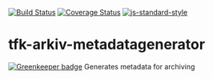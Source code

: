 [![Build Status](https://travis-ci.org/telemark/tfk-arkiv-metadatagenerator.svg?branch=master)](https://travis-ci.org/telemark/tfk-arkiv-metadatagenerator)
[![Coverage Status](https://coveralls.io/repos/telemark/tfk-arkiv-metadatagenerator/badge.svg?branch=master&service=github)](https://coveralls.io/github/telemark/tfk-arkiv-metadatagenerator?branch=master)
[![js-standard-style](https://img.shields.io/badge/code%20style-standard-brightgreen.svg?style=flat)](https://github.com/feross/standard)
# tfk-arkiv-metadatagenerator

[![Greenkeeper badge](https://badges.greenkeeper.io/telemark/tfk-arkiv-metadatagenerator.svg)](https://greenkeeper.io/)
Generates metadata for archiving
